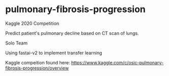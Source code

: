 # pulmonary-fibrosis-progression
Kaggle 2020 Competition

Predict patient's pulmonary decline based on CT scan of lungs.

Solo Team

Using fastai-v2 to implement transfer learning

Kaggle compeition found here:
https://www.kaggle.com/c/osic-pulmonary-fibrosis-progression/overview
